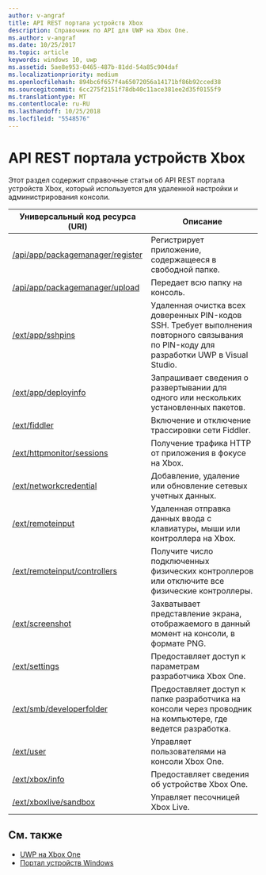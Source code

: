 ```yaml
---
author: v-angraf
title: API REST портала устройств Xbox
description: Справочник по API для UWP на Xbox One.
ms.author: v-angraf
ms.date: 10/25/2017
ms.topic: article
keywords: windows 10, uwp
ms.assetid: 5ae8e953-0465-487b-81dd-54a85c904daf
ms.localizationpriority: medium
ms.openlocfilehash: 894bc6f657f4a65072056a14171bf86b92cced38
ms.sourcegitcommit: 6cc275f2151f78db40c11ace381ee2d35f0155f9
ms.translationtype: MT
ms.contentlocale: ru-RU
ms.lasthandoff: 10/25/2018
ms.locfileid: "5548576"
---
```

# <a name="xbox-device-portal-rest-api"></a>API REST портала устройств Xbox

Этот раздел содержит справочные статьи об API REST портала устройств Xbox, который используется для удаленной настройки и администрирования консоли.

| Универсальный код ресурса (URI)        | Описание |
|------------|-------------|
|[/api/app/packagemanager/register](wdp-loose-folder-register-api.md)| Регистрирует приложение, содержащееся в свободной папке. |
|[/api/app/packagemanager/upload](wdp-folder-upload.md)| Передает всю папку на консоль. |
|[/ext/app/sshpins](uwp-sshpins-api.md)| Удаленная очистка всех доверенных PIN-кодов SSH. Требует выполнения повторного связывания по PIN-коду для разработки UWP в Visual Studio. |
|[/ext/app/deployinfo](uwp-deployinfo-api.md)| Запрашивает сведения о развертывании для одного или нескольких установленных пакетов. |
|[/ext/fiddler](wdp-fiddler-api.md)| Включение и отключение трассировки сети Fiddler. |
|[/ext/httpmonitor/sessions](wdp-httpMonitor-api.md)| Получение трафика HTTP от приложения в фокусе на Xbox. |
|[/ext/networkcredential](uwp-networkcredentials-api.md)| Добавление, удаление или обновление сетевых учетных данных. |
|[/ext/remoteinput](uwp-remoteinput-api.md)| Удаленная отправка данных ввода с клавиатуры, мыши или контроллера на Xbox. |
|[/ext/remoteinput/controllers](uwp-remoteinput-controllers-api.md)| Получите число подключенных физических контроллеров или отключите все физические контроллеры. |
|[/ext/screenshot](wdp-media-capture-api.md)| Захватывает представление экрана, отображаемого в данный момент на консоли, в формате PNG. |
|[/ext/settings](wdp-xboxsettings-api.md)| Предоставляет доступ к параметрам разработчика Xbox One. |
|[/ext/smb/developerfolder](wdp-smb-api.md)| Предоставляет доступ к папке разработчика на консоли через проводник на компьютере, где ведется разработка. |
|[/ext/user](wdp-user-management.md)| Управляет пользователями на консоли Xbox One. |
|[/ext/xbox/info](wdp-xboxinfo-api.md)| Предоставляет сведения об устройстве Xbox One. |
|[/ext/xboxlive/sandbox](wdp-sandbox-api.md)| Управляет песочницей Xbox Live. |

## <a name="see-also"></a>См. также

- [UWP на Xbox One](index.md)
- [Портал устройств Windows](../debug-test-perf/device-portal.md)
